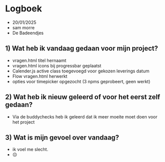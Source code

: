 # Logboek

- 20/01/2025
- sam morre
- De Badeendjes


## 1) Wat heb ik vandaag gedaan voor mijn project?

- vragen.html titel hernaamt
- vragen.html icons bij progressbar geplaatst
- Calender.js active class toegevoegd voor gekozen leverings datum
- Flow vragen.html herwerkt
- opties voor timepicker opgezocht (3 npms geprobeert, geen werkt)


## 2) Wat heb ik nieuw geleerd of voor het eerst zelf gedaan?

- Via de buddychecks heb ik geleerd dat ik meer moeite moet doen voor het project

## 3) Wat is mijn gevoel over vandaag?

- ik voel me slecht.
- 😔
